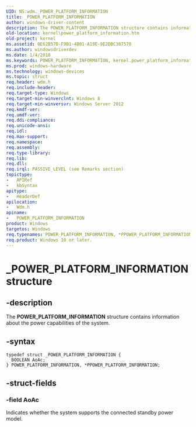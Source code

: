 ```yaml
---
UID: NS:wdm._POWER_PLATFORM_INFORMATION
title: _POWER_PLATFORM_INFORMATION
author: windows-driver-content
description: The POWER_PLATFORM_INFORMATION structure contains information about the power capabilities of the system.
old-location: kernel\power_platform_information.htm
old-project: kernel
ms.assetid: 0E62B57D-F9B1-4B01-A19E-9E2DBC387578
ms.author: windowsdriverdev
ms.date: 1/4/2018
ms.keywords: POWER_PLATFORM_INFORMATION, kernel.power_platform_information, _POWER_PLATFORM_INFORMATION, PPOWER_PLATFORM_INFORMATION, wdm/PPOWER_PLATFORM_INFORMATION, *PPOWER_PLATFORM_INFORMATION, POWER_PLATFORM_INFORMATION structure [Kernel-Mode Driver Architecture], PPOWER_PLATFORM_INFORMATION structure pointer [Kernel-Mode Driver Architecture], wdm/POWER_PLATFORM_INFORMATION
ms.prod: windows-hardware
ms.technology: windows-devices
ms.topic: struct
req.header: wdm.h
req.include-header: 
req.target-type: Windows
req.target-min-winverclnt: Windows 8
req.target-min-winversvr: Windows Server 2012
req.kmdf-ver: 
req.umdf-ver: 
req.ddi-compliance: 
req.unicode-ansi: 
req.idl: 
req.max-support: 
req.namespace: 
req.assembly: 
req.type-library: 
req.lib: 
req.dll: 
req.irql: PASSIVE_LEVEL (see Remarks section)
topictype: 
-	APIRef
-	kbSyntax
apitype: 
-	HeaderDef
apilocation: 
-	Wdm.h
apiname: 
-	POWER_PLATFORM_INFORMATION
product: Windows
targetos: Windows
req.typenames: POWER_PLATFORM_INFORMATION, *PPOWER_PLATFORM_INFORMATION
req.product: Windows 10 or later.
---
```


# _POWER_PLATFORM_INFORMATION structure


## -description


The <b>POWER_PLATFORM_INFORMATION</b> structure contains information about  the power capabilities of the system.


## -syntax


````
typedef struct _POWER_PLATFORM_INFORMATION {
  BOOLEAN AoAc;
} POWER_PLATFORM_INFORMATION, *PPOWER_PLATFORM_INFORMATION;
````


## -struct-fields




### -field AoAc

Indicates whether the system supports the connected standby power model.

